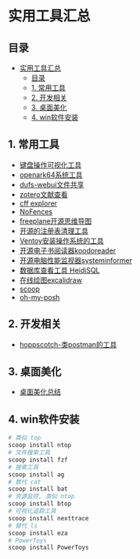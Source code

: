 # 实用工具汇总

## 目录

- [实用工具汇总](#实用工具汇总)
  - [目录](#目录)
  - [1. 常用工具](#1-常用工具)
  - [2. 开发相关](#2-开发相关)
  - [3. 桌面美化](#3-桌面美化)
  - [4. win软件安装](#4-win软件安装)

## 1. 常用工具

+ [键盘操作可视化工具](https://github.com/mulaRahul/keyviz)
+ [openark64系统工具](https://github.com/BlackINT3/OpenArk/releases)
+ [dufs-webui文件共享](https://github.com/sigoden/dufs)
+ [zotero文献查看](https://www.zotero.org/)
+ [cff explorer](https://cff-explorer.com/)
+ [NoFences](https://github.com/Twometer/NoFences/releases/tag/v1.8)
+ [freeplane开源思维导图](https://github.com/freeplane/freeplane?tab=readme-ov-file)
+ [开源的注册表清理工具](https://github.com/little-apps/LittleRegistryCleaner)
+ [Ventoy安装操作系统的工具](https://www.ventoy.net/en/index.html)
+ [开源电子书阅读器koodoreader](https://www.koodoreader.com/zh)
+ [开源电脑性能监视器systeminformer](https://systeminformer.com)
+ [数据库查看工具 HeidiSQL](https://www.heidisql.com/)
+ [在线绘图excalidraw](https://excalidraw.com/)
+ [scoop]()
+ [oh-my-posh]()


## 2. 开发相关
+ [hoppscotch-类postman的工具](https://docs.hoppscotch.io/documentation/clients/desktop)

## 3. 桌面美化
+ [桌面美化总结](https://sspai.com/post/86218)

## 4. win软件安装

```sh
# 类似 top
scoop install ntop
# 文件搜索工具
scoop install fzf
# 搜索工具
scoop install ag
# 替代 cat
scoop install bat
# 资源监控, 类似 ntop
scoop install btop
# 可视化追踪工具
scoop install nexttrace
# 替代 ls
scoop install eza
# PowerToys
scoop install PowerToys
```
